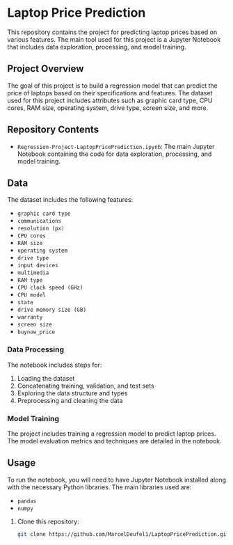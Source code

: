 # Laptop Price Prediction

This repository contains the project for predicting laptop prices based on various features. The main tool used for this project is a Jupyter Notebook that includes data exploration, processing, and model training.

## Project Overview

The goal of this project is to build a regression model that can predict the price of laptops based on their specifications and features. The dataset used for this project includes attributes such as graphic card type, CPU cores, RAM size, operating system, drive type, screen size, and more.

## Repository Contents

- `Regression-Project-LaptopPricePrediction.ipynb`: The main Jupyter Notebook containing the code for data exploration, processing, and model training.

## Data

The dataset includes the following features:
- `graphic card type`
- `communications`
- `resolution (px)`
- `CPU cores`
- `RAM size`
- `operating system`
- `drive type`
- `input devices`
- `multimedia`
- `RAM type`
- `CPU clock speed (GHz)`
- `CPU model`
- `state`
- `drive memory size (GB)`
- `warranty`
- `screen size`
- `buynow_price`

### Data Processing

The notebook includes steps for:
1. Loading the dataset
2. Concatenating training, validation, and test sets
3. Exploring the data structure and types
4. Preprocessing and cleaning the data

### Model Training

The project includes training a regression model to predict laptop prices. The model evaluation metrics and techniques are detailed in the notebook.

## Usage

To run the notebook, you will need to have Jupyter Notebook installed along with the necessary Python libraries. The main libraries used are:
- `pandas`
- `numpy`

1. Clone this repository:
   ```bash
   git clone https://github.com/MarcelDeufel1/LaptopPricePrediction.git
